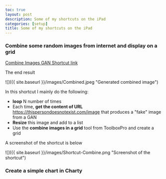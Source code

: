 ```yaml
---
toc: true
layout: post
description: Some of my shortcuts on the iPad
categories: [setup]
title: Some of my shortcuts on the iPad
---
```



### Combine some random images from internet and display on a grid

[Combine Images GAN Shortcut link](https://www.icloud.com/shortcuts/9706f1ae082a46ac9e9c259bba614487)

The end result

![]({{ site.baseurl }}/images/Combined.jpeg "Generated combined image")

In this shortcut I mainly do the following:
- **loop** N number of times
- Each time, **get the content of URL** https://thispersondoesnotexist.com/image that produces a "fake" image from a GAN
- **Resize** this image and add to a list
- Use the **combine images in a grid** tool from ToolboxPro and create a grid

A screenshot of the shortcut is below

 ![]({{ site.baseurl }}/images/Shortcut-Combine.png "Screenshot of the shortcut")


### Create a simple chart in Charty






 
 
